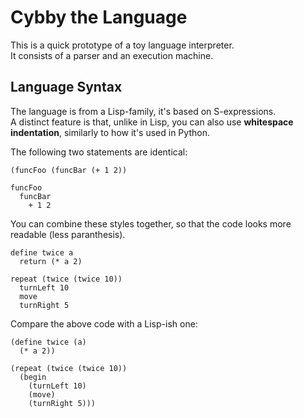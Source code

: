 # Cybby the Language

This is a quick prototype of a toy language interpreter.  
It consists of a parser and an execution machine.

## Language Syntax

The language is from a Lisp-family, it's based on S-expressions.  
A distinct feature is that, unlike in Lisp, you can also use __whitespace indentation__, similarly to how it's used in Python.

The following two statements are identical:

```
(funcFoo (funcBar (+ 1 2))
```
```
funcFoo
  funcBar
    + 1 2
```

You can combine these styles together, so that the code looks more readable (less paranthesis).

```
define twice а
  return (* a 2)

repeat (twice (twice 10))
  turnLeft 10
  move
  turnRight 5
```

Compare the above code with a Lisp-ish one:

```
(define twice (а)
  (* a 2))

(repeat (twice (twice 10))
  (begin
    (turnLeft 10)
    (move)
    (turnRight 5)))
```

